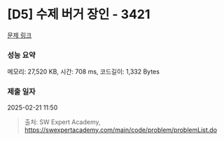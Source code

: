# [D5] 수제 버거 장인 - 3421 

[문제 링크](https://swexpertacademy.com/main/code/problem/problemDetail.do?contestProbId=AWErcQmKy6kDFAXi) 

### 성능 요약

메모리: 27,520 KB, 시간: 708 ms, 코드길이: 1,332 Bytes

### 제출 일자

2025-02-21 11:50



> 출처: SW Expert Academy, https://swexpertacademy.com/main/code/problem/problemList.do